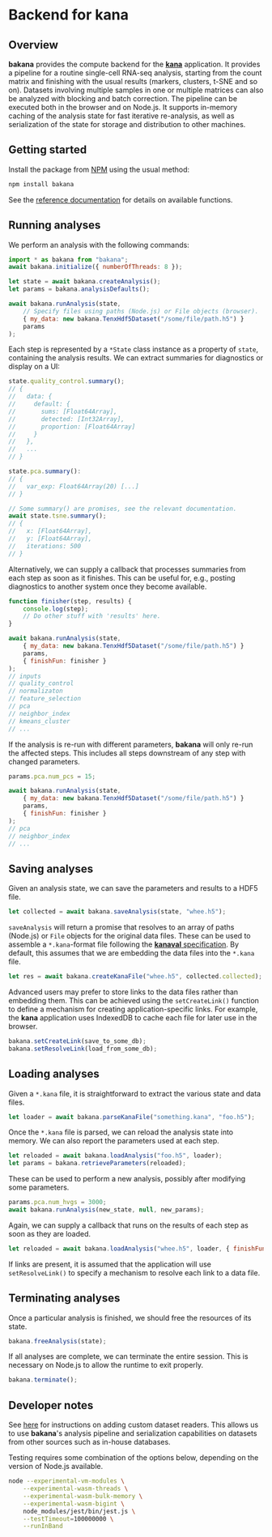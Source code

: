 # Backend for kana

## Overview

**bakana** provides the compute backend for the [**kana**](https://github.com/jkanche/kana) application.
It provides a pipeline for a routine single-cell RNA-seq analysis, starting from the count matrix and finishing with the usual results (markers, clusters, t-SNE and so on).
Datasets involving multiple samples in one or multiple matrices can also be analyzed with blocking and batch correction.
The pipeline can be executed both in the browser and on Node.js.
It supports in-memory caching of the analysis state for fast iterative re-analysis,
as well as serialization of the state for storage and distribution to other machines.

## Getting started

Install the package from [NPM](https://npmjs.com/package/bakana) using the usual method:

```sh
npm install bakana
```

See the [reference documentation](https://ltla.github.io/bakana/) for details on available functions.

## Running analyses

We perform an analysis with the following commands:

```js
import * as bakana from "bakana";
await bakana.initialize({ numberOfThreads: 8 });

let state = await bakana.createAnalysis();
let params = bakana.analysisDefaults();

await bakana.runAnalysis(state, 
    // Specify files using paths (Node.js) or File objects (browser).
    { my_data: new bakana.TenxHdf5Dataset("/some/file/path.h5") }
    params
);
```

Each step is represented by a `*State` class instance as a property of `state`, containing the analysis results.
We can extract summaries for diagnostics or display on a UI:

```js
state.quality_control.summary();
// {
//   data: {
//     default: {
//       sums: [Float64Array],
//       detected: [Int32Array],
//       proportion: [Float64Array]
//     }
//   },
//   ...
// }

state.pca.summary():
// {
//   var_exp: Float64Array(20) [...]
// }

// Some summary() are promises, see the relevant documentation.
await state.tsne.summary();
// {
//   x: [Float64Array],
//   y: [Float64Array],
//   iterations: 500
// }
```

Alternatively, we can supply a callback that processes summaries from each step as soon as it finishes.
This can be useful for, e.g., posting diagnostics to another system once they become available.

```js
function finisher(step, results) {
    console.log(step);
    // Do other stuff with 'results' here.
}

await bakana.runAnalysis(state, 
    { my_data: new bakana.TenxHdf5Dataset("/some/file/path.h5") }
    params,
    { finishFun: finisher }
);
// inputs
// quality_control
// normalizaton
// feature_selection
// pca
// neighbor_index
// kmeans_cluster
// ...
```

If the analysis is re-run with different parameters, **bakana** will only re-run the affected steps.
This includes all steps downstream of any step with changed parameters.

```js
params.pca.num_pcs = 15;

await bakana.runAnalysis(state, 
    { my_data: new bakana.TenxHdf5Dataset("/some/file/path.h5") }
    params,
    { finishFun: finisher }
);
// pca
// neighbor_index
// ...
```

## Saving analyses

Given an analysis state, we can save the parameters and results to a HDF5 file.

```js
let collected = await bakana.saveAnalysis(state, "whee.h5");
```

`saveAnalysis` will return a promise that resolves to an array of paths (Node.js) or `File` objects for the original data files.
These can be used to assemble a `*.kana`-format file following the [**kanaval** specification](https://ltla.github.io/kanaval).
By default, this assumes that we are embedding the data files into the `*.kana` file.

```js
let res = await bakana.createKanaFile("whee.h5", collected.collected);
```

Advanced users may prefer to store links to the data files rather than embedding them.
This can be achieved using the `setCreateLink()` function to define a mechanism for creating application-specific links.
For example, the **kana** application uses IndexedDB to cache each file for later use in the browser.

```js
bakana.setCreateLink(save_to_some_db);
bakana.setResolveLink(load_from_some_db);
```

## Loading analyses

Given a `*.kana` file, it is straightforward to extract the various state and data files.

```js
let loader = await bakana.parseKanaFile("something.kana", "foo.h5");
```

Once the `*.kana` file is parsed, we can reload the analysis state into memory.
We can also report the parameters used at each step.

```js
let reloaded = await bakana.loadAnalysis("foo.h5", loader);
let params = bakana.retrieveParameters(reloaded);
```

These can be used to perform a new analysis, possibly after modifying some parameters.

```js
params.pca.num_hvgs = 3000;
await bakana.runAnalysis(new_state, null, new_params);
```

Again, we can supply a callback that runs on the results of each step as soon as they are loaded.

```js
let reloaded = await bakana.loadAnalysis("whee.h5", loader, { finishFun: finisher });
```

If links are present, it is assumed that the application will use `setResolveLink()` to specify a mechanism to resolve each link to a data file.

## Terminating analyses

Once a particular analysis is finished, we should free the resources of its state.

```js
bakana.freeAnalysis(state);
```

If all analyses are complete, we can terminate the entire session.
This is necessary on Node.js to allow the runtime to exit properly.

```js
bakana.terminate();
```

## Developer notes

See [here](docs/related/custom_readers.md) for instructions on adding custom dataset readers.
This allows us to use **bakana**'s analysis pipeline and serialization capabilities on datasets from other sources such as in-house databases.

Testing requires some combination of the options below,
depending on the version of Node.js available.

```sh
node --experimental-vm-modules \
    --experimental-wasm-threads \
    --experimental-wasm-bulk-memory \
    --experimental-wasm-bigint \
    node_modules/jest/bin/jest.js \
    --testTimeout=100000000 \
    --runInBand
```

